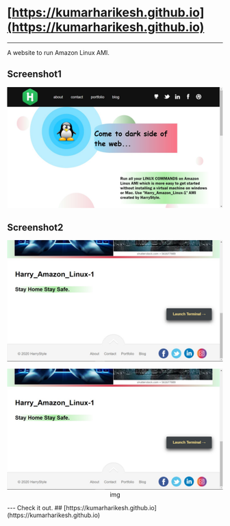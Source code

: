 # [https://kumarharikesh.github.io](https://kumarharikesh.github.io)
---
A website to run Amazon Linux AMI.
## Screenshot1
[![Screenshot1](https://github.com/kumarharikesh/Hello-World/blob/master/AmazonLinuxAMIsnapshot.jpg "Screenshot1")](#)
## Screenshot2
[![Screenshot2](https://github.com/kumarharikesh/Hello-World/blob/master/AmazonLinuxAMIsnapshot0.jpg "Screenshot2")](#)
<p align="center">
  <img src="https://github.com/kumarharikesh/Hello-World/blob/master/AmazonLinuxAMIsnapshot0.jpg" title="hover text">img</img>
</p>
---
Check it out.
## [https://kumarharikesh.github.io](https://kumarharikesh.github.io)
